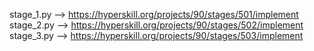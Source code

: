 stage_1.py --> https://hyperskill.org/projects/90/stages/501/implement
stage_2.py --> https://hyperskill.org/projects/90/stages/502/implement       
stage_3.py --> https://hyperskill.org/projects/90/stages/503/implement       
